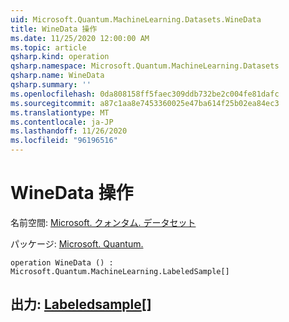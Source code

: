 ```yaml
---
uid: Microsoft.Quantum.MachineLearning.Datasets.WineData
title: WineData 操作
ms.date: 11/25/2020 12:00:00 AM
ms.topic: article
qsharp.kind: operation
qsharp.namespace: Microsoft.Quantum.MachineLearning.Datasets
qsharp.name: WineData
qsharp.summary: ''
ms.openlocfilehash: 0da808158ff5faec309ddb732be2c004fe81dafc
ms.sourcegitcommit: a87c1aa8e7453360025e47ba614f25b02ea84ec3
ms.translationtype: MT
ms.contentlocale: ja-JP
ms.lasthandoff: 11/26/2020
ms.locfileid: "96196516"
---
```

# <a name="winedata-operation"></a>WineData 操作

名前空間: [Microsoft. クォンタム. データセット](xref:Microsoft.Quantum.MachineLearning.Datasets)

パッケージ: [Microsoft. Quantum.](https://nuget.org/packages/Microsoft.Quantum.MachineLearning)




```qsharp
operation WineData () : Microsoft.Quantum.MachineLearning.LabeledSample[]
```


## <a name="output--labeledsample"></a>出力: [Labeledsample](xref:Microsoft.Quantum.MachineLearning.LabeledSample)[]

